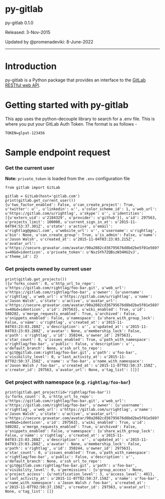 # py-gitlab

py-gitlab 0.1.0

Released: 3-Nov-2015

Updated by @promenadeviki: 8-June-2022

---

# Introduction

py-gitlab is a Python package that provides an interface to the [GitLab RESTful web API](https://github.com/gitlabhq/gitlabhq/tree/master/doc/api).

# Getting started with py-gitlab
This app uses the python-decouple library to search for a .env file. This is where you put your GitLab Auth Token.  The format is as follows -

```
TOKEN=glpat-123456
```

# Sample endpoint request

### Get the current user

**Note:** `private_token` is loaded from the `.env` configuration file

    from gitlab import GitLab

    gitlab = GitLab(host='gitlab.com')
    print(gitlab.get_current_user())
    {u'two_factor_enabled': False, u'can_create_project': True, u'twitter': u'', u'linkedin': u'', u'color_scheme_id': 1, u'web_url': u'https://gitlab.com/u/rightlag', u'skype': u'', u'identities': [{u'extern_uid': u'2184329', u'provider': u'github'}], u'id': 297563, u'projects_limit': 100000, u'current_sign_in_at': u'2015-11-04T04:53:37.301Z', u'state': u'active', u'email': u'rightlag@gmail.com', u'website_url': u'', u'username': u'rightlag', u'bio': None, u'can_create_group': True, u'is_admin': False, u'name': u'Jason Walsh', u'created_at': u'2015-11-04T03:23:03.215Z', u'avatar_url': u'https://secure.gravatar.com/avatar/90a2082cd36795676d8bd2be5f01e569?s=40&d=identicon', u'private_token': u'NxzSYh7ZQBszW34HU2vJ', u'theme_id': 2}

### Get projects owned by current user

    print(gitlab.get_projects())
    [{u'forks_count': 0, u'http_url_to_repo': u'https://gitlab.com/rightlag/foo-bar.git', u'web_url': u'https://gitlab.com/rightlag/foo-bar', u'owner': {u'username': u'rightlag', u'web_url': u'https://gitlab.com/u/rightlag', u'name': u'Jason Walsh', u'state': u'active', u'avatar_url': u'https://secure.gravatar.com/avatar/90a2082cd36795676d8bd2be5f01e569?s=40&d=identicon', u'id': 297563}, u'wiki_enabled': True, u'id': 580202, u'merge_requests_enabled': True, u'archived': False, u'snippets_enabled': False, u'namespace': {u'share_with_group_lock': False, u'name': u'rightlag', u'created_at': u'2015-11-04T03:23:03.288Z', u'description': u'', u'updated_at': u'2015-11-04T03:23:03.288Z', u'avatar': None, u'membership_lock': False, u'path': u'rightlag', u'id': 350244, u'owner_id': 297563}, u'star_count': 0, u'issues_enabled': True, u'path_with_namespace': u'rightlag/foo-bar', u'public': False, u'description': u'', u'default_branch': None, u'ssh_url_to_repo': u'git@gitlab.com:rightlag/foo-bar.git', u'path': u'foo-bar', u'visibility_level': 0, u'last_activity_at': u'2015-11-07T02:50:37.158Z', u'name': u'foo-bar', u'name_with_namespace': u'Jason Walsh / foo-bar', u'created_at': u'2015-11-07T02:50:37.158Z', u'creator_id': 297563, u'avatar_url': None, u'tag_list': []}]

### Get project with namespace (e.g. `rightlag/foo-bar`)

    print(gitlab.get_project(id='rightlag/foo-bar'))
    {u'forks_count': 0, u'http_url_to_repo': u'https://gitlab.com/rightlag/foo-bar.git', u'web_url': u'https://gitlab.com/rightlag/foo-bar', u'owner': {u'username': u'rightlag', u'web_url': u'https://gitlab.com/u/rightlag', u'name': u'Jason Walsh', u'state': u'active', u'avatar_url': u'https://secure.gravatar.com/avatar/90a2082cd36795676d8bd2be5f01e569?s=40&d=identicon', u'id': 297563}, u'wiki_enabled': True, u'id': 580202, u'merge_requests_enabled': True, u'archived': False, u'snippets_enabled': False, u'namespace': {u'share_with_group_lock': False, u'name': u'rightlag', u'created_at': u'2015-11-04T03:23:03.288Z', u'description': u'', u'updated_at': u'2015-11-04T03:23:03.288Z', u'avatar': None, u'membership_lock': False, u'path': u'rightlag', u'id': 350244, u'owner_id': 297563}, u'star_count': 0, u'issues_enabled': True, u'path_with_namespace': u'rightlag/foo-bar', u'public': False, u'description': u'', u'default_branch': None, u'ssh_url_to_repo': u'git@gitlab.com:rightlag/foo-bar.git', u'path': u'foo-bar', u'visibility_level': 0, u'permissions': {u'group_access': None, u'project_access': {u'notification_level': 3, u'access_level': 40}}, u'last_activity_at': u'2015-11-07T02:50:37.158Z', u'name': u'foo-bar', u'name_with_namespace': u'Jason Walsh / foo-bar', u'created_at': u'2015-11-07T02:50:37.158Z', u'creator_id': 297563, u'avatar_url': None, u'tag_list': []}
